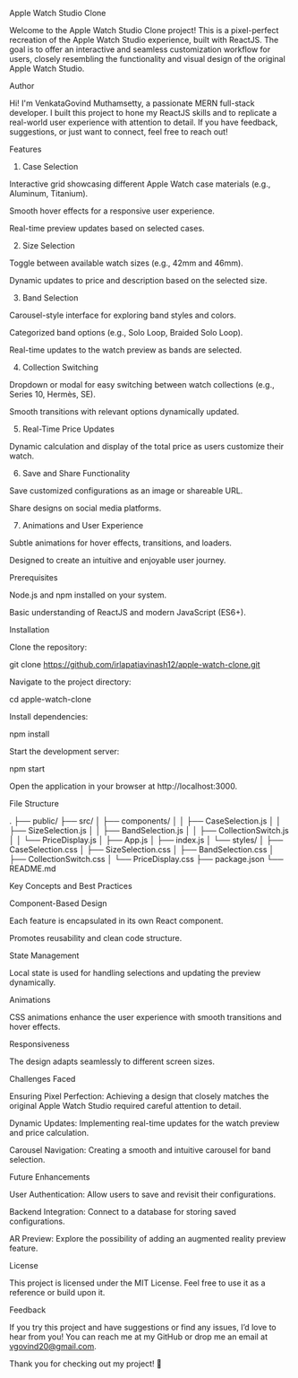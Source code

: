 Apple Watch Studio Clone

Welcome to the Apple Watch Studio Clone project! This is a pixel-perfect recreation of the Apple Watch Studio experience, built with ReactJS. The goal is to offer an interactive and seamless customization workflow for users, closely resembling the functionality and visual design of the original Apple Watch Studio.

Author

Hi! I'm VenkataGovind Muthamsetty, a passionate MERN full-stack developer. I built this project to hone my ReactJS skills and to replicate a real-world user experience with attention to detail. If you have feedback, suggestions, or just want to connect, feel free to reach out!

Features

1. Case Selection

Interactive grid showcasing different Apple Watch case materials (e.g., Aluminum, Titanium).

Smooth hover effects for a responsive user experience.

Real-time preview updates based on selected cases.

2. Size Selection

Toggle between available watch sizes (e.g., 42mm and 46mm).

Dynamic updates to price and description based on the selected size.

3. Band Selection

Carousel-style interface for exploring band styles and colors.

Categorized band options (e.g., Solo Loop, Braided Solo Loop).

Real-time updates to the watch preview as bands are selected.

4. Collection Switching

Dropdown or modal for easy switching between watch collections (e.g., Series 10, Hermès, SE).

Smooth transitions with relevant options dynamically updated.

5. Real-Time Price Updates

Dynamic calculation and display of the total price as users customize their watch.

6. Save and Share Functionality

Save customized configurations as an image or shareable URL.

Share designs on social media platforms.

7. Animations and User Experience

Subtle animations for hover effects, transitions, and loaders.

Designed to create an intuitive and enjoyable user journey.

Prerequisites

Node.js and npm installed on your system.

Basic understanding of ReactJS and modern JavaScript (ES6+).

Installation

Clone the repository:

git clone https://github.com/irlapatiavinash12/apple-watch-clone.git

Navigate to the project directory:

cd apple-watch-clone

Install dependencies:

npm install

Start the development server:

npm start

Open the application in your browser at http://localhost:3000.

File Structure

.
├── public/
├── src/
│ ├── components/
│ │ ├── CaseSelection.js
│ │ ├── SizeSelection.js
│ │ ├── BandSelection.js
│ │ ├── CollectionSwitch.js
│ │ └── PriceDisplay.js
│ ├── App.js
│ ├── index.js
│ └── styles/
│ ├── CaseSelection.css
│ ├── SizeSelection.css
│ ├── BandSelection.css
│ ├── CollectionSwitch.css
│ └── PriceDisplay.css
├── package.json
└── README.md

Key Concepts and Best Practices

Component-Based Design

Each feature is encapsulated in its own React component.

Promotes reusability and clean code structure.

State Management

Local state is used for handling selections and updating the preview dynamically.

Animations

CSS animations enhance the user experience with smooth transitions and hover effects.

Responsiveness

The design adapts seamlessly to different screen sizes.

Challenges Faced

Ensuring Pixel Perfection: Achieving a design that closely matches the original Apple Watch Studio required careful attention to detail.

Dynamic Updates: Implementing real-time updates for the watch preview and price calculation.

Carousel Navigation: Creating a smooth and intuitive carousel for band selection.

Future Enhancements

User Authentication: Allow users to save and revisit their configurations.

Backend Integration: Connect to a database for storing saved configurations.

AR Preview: Explore the possibility of adding an augmented reality preview feature.

License

This project is licensed under the MIT License. Feel free to use it as a reference or build upon it.

Feedback

If you try this project and have suggestions or find any issues, I’d love to hear from you! You can reach me at my GitHub or drop me an email at vgovind20@gmail.com.

Thank you for checking out my project! 🚀

